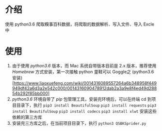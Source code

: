 # 介绍
使用 python3.6 爬取糗事百科数据，将爬取的数据解析、写入文件、导入 Excle 中

# 使用
1. 由于使用 *python3.6* 版本，而 Mac 系统自带版本目前是 2.x 版本，推荐使用 *Homebrew* 方式安装，第一次接触 python 童鞋可以 Goggle之 (python3.6安装)[https://www.liaoxuefeng.com/wiki/0014316089557264a6b348958f449949df42a6d3a2e542c000/0014316090478912dab2a3a9e8f4ed49d28854b292f85bb000]
2. *python3.6* 环境自带了 *pip* 包管理工具，安装完环境后，可以在终端 cd 到项目目录下，执行 `pip3 install BeautifulSoup`  `pip3 install requests`  `pip3 install BeautifulSoup`  `pip3 install codecs`  `pip3 install xlwt`  安装这些依赖的第三方库
3. 安装完三方库之后，在当前项目目录下，执行 `python3 QSBKSprider.py`

